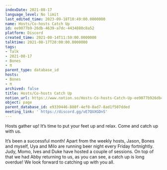 ```yaml
---
indexDate: 2021-08-17
language_level: No limit
last_edited_time: 2023-09-18T10:49:00.0000000
name: Hosts/Co-hosts Catch Up
id: ee9077b9-26db-4639-a7dc-4434880c8a52
platform: Discord
created_time: 2021-08-14T11:59:00.0000000
talktime: 2021-08-17T20:00:00.0000000
tags:
- Talk
- 2021-08-17
- Bones
- π
parent_type: database_id
hosts:
- Bones
- π
archived: false
title: Hosts/Co-hosts Catch Up
notion_url: https://www.notion.so/Hosts-Co-hosts-Catch-Up-ee9077b926db4639a7dc4434880c8a52
object: page
parent_database_id: e9339446-880f-4ef0-8ad7-8ad1f507dded
meeting_link: ' https://discord.gg/vE7QUXGDnS'
---
```









Hosts gather up! It’s time to put your feet up and relax. Come and catch up with us.

It’s been a successful month! Apart from the weekly hosts, Jason, Bones and myself, Uya and Milo are running beer night every Friday fortnightly. Judy, Momo, Ives and Duke have hosted a couple of sessions. On top of that we had Abby returning to us, as you can see, a catch up is long overdue! We look forward to catching up with you all.

















